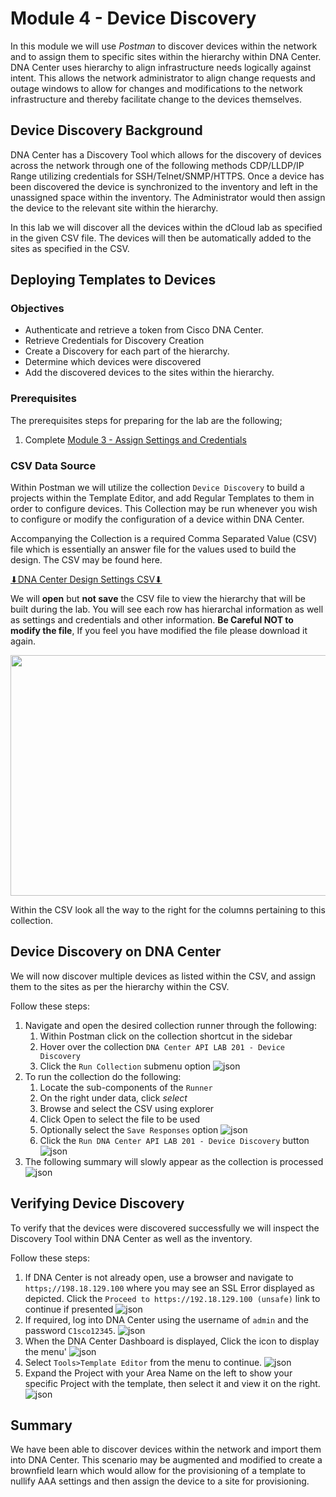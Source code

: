 # Module 4 - Device Discovery
In this module we will use *Postman* to discover devices within the network and to assign them to specific sites within the hierarchy within DNA Center. DNA Center uses hierarchy to align infrastructure needs logically against intent. This allows the network administrator to align change requests and outage windows to allow for changes and modifications to the network infrastructure and thereby facilitate change to the devices themselves.

## Device Discovery Background
DNA Center has a Discovery Tool which allows for the discovery of devices across the network through one of the following methods CDP/LLDP/IP Range utilizing credentials for SSH/Telnet/SNMP/HTTPS. Once a device has been discovered the device is synchronized to the inventory and left in the unassigned space within the inventory. The Administrator would then assign the device to the relevant site within the hierarchy. 

In this lab we will discover all the devices within the dCloud lab as specified in the given CSV file. The devices will then be automatically added to the sites as specified in the CSV.

## Deploying Templates to Devices
### Objectives
- Authenticate and retrieve a token from Cisco DNA Center.
- Retrieve Credentials for Discovery Creation
- Create a Discovery for each part of the hierarchy.
- Determine which devices were discovered
- Add the discovered devices to the sites within the hierarchy.

### Prerequisites
The prerequisites steps for preparing for the lab are the following;
1. Complete [Module 3 - Assign Settings and Credentials](./module3-settings.md)

### CSV Data Source
Within Postman we will utilize the collection `Device Discovery` to build a projects within the Template Editor, and add Regular Templates to them in order to configure devices. This Collection may be run whenever you wish to configure or modify the configuration of a device within DNA Center. 

Accompanying the Collection is a required Comma Separated Value (CSV) file which is essentially an answer file for the values used to build the design. The CSV may be found here. 

<a href="https://minhaskamal.github.io/DownGit/#/home?url=https://github.com/kebaldwi/DNAC-TEMPLATES/tree/master/LABS/LAB9-Rest-API-Orchestration/csv/DNAC-Design-Settings.csv" target="_blank">⬇︎DNA Center Design Settings CSV⬇︎</a>

We will **open** but **not save** the CSV file to view the hierarchy that will be built during the lab. You will see each row has hierarchal information as well as settings and credentials and other information. **Be Careful NOT to modify the file**, If you feel you have modified the file please download it again.

<p align="center"><img src="./images/csv.png" width="800" height="385"></p>

Within the CSV look all the way to the right for the columns pertaining to this collection.

## Device Discovery on DNA Center 
We will now discover multiple devices as listed within the CSV, and assign them to the sites as per the hierarchy within the CSV.

Follow these steps:

1. Navigate and open the desired collection runner through the following:
   1. Within Postman click on the collection shortcut in the sidebar
   2. Hover over the collection `DNA Center API LAB 201 - Device Discovery`
   3. Click the `Run Collection` submenu option
      ![json](./images/Postman-Collection-DeployTemplate.png?raw=true "Import JSON")
2. To run the collection do the following:
   1. Locate the sub-components of the `Runner`
   2. On the right under data, click *select* 
   3. Browse and select the CSV using explorer
   4. Click Open to select the file to be used
   5. Optionally select the `Save Responses` option
      ![json](./images/Postman-Collection-DeployTemplate-Run-CSV.png?raw=true "Import JSON")
   6. Click  the `Run DNA Center API LAB 201 - Device Discovery` button
      ![json](./images/Postman-Collection-DeployTemplate-Runner.png?raw=true "Import JSON")
3. The following summary will slowly appear as the collection is processed
   ![json](./images/Postman-Collection-DeployTemplate-Summary.png?raw=true "Import JSON")

## Verifying Device Discovery 
To verify that the devices were discovered successfully we will inspect the Discovery Tool within DNA Center as well as the inventory.

Follow these steps:

1. If DNA Center is not already open, use a browser and navigate to `https;//198.18.129.100` where you may see an SSL Error displayed as depicted. Click the `Proceed to https://192.18.129.100 (unsafe)` link to continue if presented
![json](./images/DNAC-SSLERROR.png?raw=true "Import JSON")
2. If required, log into DNA Center using the username of `admin` and the password `C1sco12345`.
![json](./images/DNAC-Login.png?raw=true "Import JSON")
3. When the DNA Center Dashboard is displayed, Click the  icon to display the menu'
![json](./images/DNAC-Menu.png?raw=true "Import JSON")
4. Select `Tools>Template Editor` from the menu to continue.
![json](./images/DNAC-Menu-TemplateEditor.png?raw=true "Import JSON")
5. Expand the Project with your Area Name on the left to show your specific Project with the template, then select it and view it on the right.
![json](./images/DNAC-TemplateEditor-DeployTemplate-Verify.gif?raw=true "Import JSON")

## Summary
We have been able to discover devices within the network and import them into DNA Center. This scenario may be augmented and modified to create a brownfield learn which would allow for the provisioning of a template to nullify AAA settings and then assign the device to a site for provisioning.

